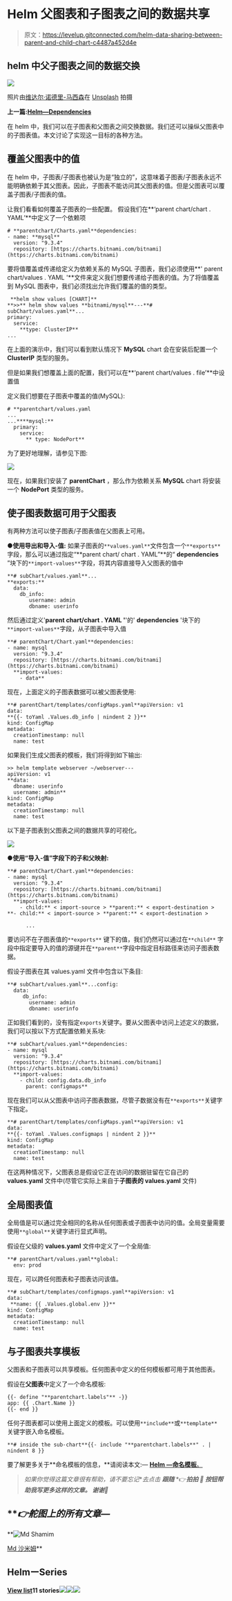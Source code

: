 # Helm 父图表和子图表之间的数据共享

> 原文：<https://levelup.gitconnected.com/helm-data-sharing-between-parent-and-child-chart-c4487a452d4e>

## helm 中父子图表之间的数据交换

![](img/886388053ed9dc93fe71baf4980586de.png)

照片由[维达尔·诺德里-马西森](https://unsplash.com/ja/@vidarnm?utm_source=medium&utm_medium=referral)在 [Unsplash](https://unsplash.com?utm_source=medium&utm_medium=referral) 拍摄

**上一篇:**[**Helm—Dependencies**](/helm-dependencies-1907facbe410)

在 helm 中，我们可以在子图表和父图表之间交换数据。我们还可以操纵父图表中的子图表值。本文讨论了实现这一目标的各种方法。

## 覆盖父图表中的值

在 helm 中，子图表/子图表也被认为是“独立的”，这意味着子图表/子图表永远不能明确依赖于其父图表。因此，子图表不能访问其父图表的值。但是父图表可以覆盖子图表/子图表的值。

让我们看看如何覆盖子图表的一些配置。
假设我们在**‘parent chart/chart . YAML’**中定义了一个依赖项

```
# **parentchart/Charts.yaml**dependencies:
- name: **mysql**
  version: "9.3.4"
  repository: [https://charts.bitnami.com/bitnami](https://charts.bitnami.com/bitnami)
```

要将值覆盖或传递给定义为依赖关系的 MySQL 子图表，我们必须使用**' parent chart/values . YAML '**文件来定义我们想要传递给子图表的值。为了将值覆盖到 MySQL 图表中，我们必须找出允许我们覆盖的值的类型。

```
 **helm show values [CHART]**
**>>** helm show values **bitnami/mysql**---**# subChart/values.yaml**...
primary: 
  service:   
    **type: ClusterIP** 
...
```

在上面的演示中，我们可以看到默认情况下 **MySQL** chart 会在安装后配置一个 **ClusterIP** 类型的服务。

但是如果我们想覆盖上面的配置，我们可以在**‘parent chart/values . file’**中设置值

定义我们想要在子图表中覆盖的值(MySQL):

```
# **parentchart/values.yaml
...
...****mysql:**
  primary:
    service: 
      ** type: NodePort**
```

为了更好地理解，请参见下图:

![](img/4291349d2f1b01286734a3b765e20778.png)

现在，如果我们安装了 **parentChart** ，那么作为依赖关系 **MySQL** chart 将安装一个 **NodePort** 类型的服务。

## 使子图表数据可用于父图表

有两种方法可以使子图表/子图表值在父图表上可用。

**●使用导出和导入-值:** 如果子图表的`**values.yaml**`文件包含一个`**exports**`字段，那么可以通过指定“**parent chart/
chart . YAML”**的“ **dependencies** ”块下的`**import-values**`字段，将其内容直接导入父图表的值中

```
**# subChart/values.yaml**...
**exports:**
  data:
    db_info:
       username: admin
       dbname: userinfo
```

然后通过定义'**parent chart/chart . YAML '**'的' **dependencies** '块下的`**import-values**`字段，从子图表中导入值

```
**# parentChart/Chart.yaml**dependencies:
- name: mysql
  version: "9.3.4"
  repository: [https://charts.bitnami.com/bitnami](https://charts.bitnami.com/bitnami)
  **import-values:
    - data**
```

现在，上面定义的子图表数据可以被父图表使用:

```
**# parentChart/templates/configMaps.yaml**apiVersion: v1
data:
**{{- toYaml .Values.db_info | nindent 2 }}**
kind: ConfigMap
metadata:
  creationTimestamp: null
  name: test
```

如果我们生成父图表的模板，我们将得到如下输出:

```
>> helm template webserver ~/webserver---
apiVersion: v1
**data:
  dbname: userinfo
  username: admin**
kind: ConfigMap
metadata:
  creationTimestamp: null
  name: test
```

以下是子图表到父图表之间的数据共享的可视化。

![](img/a4d79d925cfcf69c1eaedab183d6621f.png)

**●使用“导入-值”字段下的子和父映射:**

```
**# parentChart/Chart.yaml**dependencies:
- name: mysql
  version: "9.3.4"
  repository: [https://charts.bitnami.com/bitnami](https://charts.bitnami.com/bitnami)
  **import-values:
    - child:** < import-source > **parent:** < export-destination > **- child:** < import-source > **parent:** < export-destination >

      ...
```

要访问不在子图表值的`**exports**` 键下的值，我们仍然可以通过在`**child**` 字段中指定要导入的值的源键并在`**parent**`字段中指定目标路径来访问子图表数据。

假设子图表在其 values.yaml 文件中包含以下条目:

```
**# subChart/values.yaml**...config:
  data:
     db_info:
       username: admin
       dbname: userinfo
```

正如我们看到的，没有指定`exports`关键字。要从父图表中访问上述定义的数据，我们可以按以下方式配置依赖关系块:

```
**# subChart/values.yaml**dependencies:
- name: mysql
  version: "9.3.4"
  repository: [https://charts.bitnami.com/bitnami](https://charts.bitnami.com/bitnami)
  **import-values:
    - child: config.data.db_info
      parent: configmaps**
```

现在我们可以从父图表中访问子图表数据，尽管子数据没有在`**exports**`关键字下指定。

```
**# parentChart/templates/configMaps.yaml**apiVersion: v1
data:
**{{- toYaml .Values.configmaps | nindent 2 }}**
kind: ConfigMap
metadata:
  creationTimestamp: null
  name: test
```

在这两种情况下，父图表总是假设它正在访问的数据驻留在它自己的 **values.yaml** 文件中(尽管它实际上来自于**子图表的 values.yaml** 文件)

## 全局图表值

全局值是可以通过完全相同的名称从任何图表或子图表中访问的值。全局变量需要使用`**global**`关键字进行显式声明。

假设在父级的 **values.yaml** 文件中定义了一个全局值:

```
**# parentChart/values.yaml**global:
  env: prod
```

现在，可以跨任何图表和子图表访问该值。

```
**# subChart/templates/configmaps.yaml**apiVersion: v1
data:
 **name: {{ .Values.global.env }}**
kind: ConfigMap
metadata:
  creationTimestamp: null
  name: test
```

## 与子图表共享模板

父图表和子图表可以共享模板。任何图表中定义的任何模板都可用于其他图表。

假设在**父图表**中定义了一个命名模板:

```
{{- define "**parentchart.labels"** -}}
app: {{ .Chart.Name }}
{{- end }}
```

任何子图表都可以使用上面定义的模板。可以使用`**include**`或`**template**` 关键字嵌入命名模板。

```
**# inside the sub-chart**{{- include "**parentchart.labels**" . | nindent 8 }}
```

要了解更多关于**命名模板的信息，**请阅读本文:— [**Helm —命名模板**。](/helm-named-templates-de2efc3875d0)

> *如果你觉得这篇文章很有帮助，请不要忘记***去点击* ***跟随*** *👉******拍拍*** *👏* *按钮帮助我写更多这样的文章。
> 谢谢🖤****

## ***👉*舵图上的所有文章—**

**![Md Shamim](img/b46bdc53005abde6c6cb3e8ff0c200c3.png)

[Md 沙米姆](https://medium.com/@shamimice03?source=post_page-----c4487a452d4e--------------------------------)** 

## **HelmーSeries**

**[View list](https://medium.com/@shamimice03/list/helmseries-6e2076d48ba8?source=post_page-----c4487a452d4e--------------------------------)****11 stories****![](img/9ba5df61339b6f5d2ad01696050835e3.png)****![](img/74e4f8812ce0aceba2616e176b3021c2.png)****![](img/a734d6746ba78eda4d8d1347c4231bae.png)**